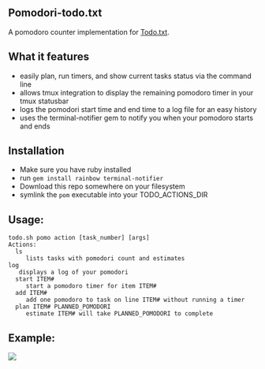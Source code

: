 ## Pomodori-todo.txt

A pomodoro counter implementation for [Todo.txt](http://todotxt.com/).

## What it features

* easily plan, run timers, and show current tasks status via the command line
* allows tmux integration to display the remaining pomodoro timer in your tmux statusbar
* logs the pomodori start time and end time to a log file for an easy history
* uses the terminal-notifier gem to notify you when your pomodoro starts and ends

## Installation

* Make sure you have ruby installed
* run `gem install rainbow terminal-notifier`
* Download this repo somewhere on your filesystem
* symlink the `pom` executable into your TODO_ACTIONS_DIR

## Usage:

	todo.sh pomo action [task_number] [args]
	Actions:
	  ls
	     lists tasks with pomodori count and estimates
    log
       displays a log of your pomodori
	  start ITEM#
	     start a pomodoro timer for item ITEM#
	  add ITEM#
	     add one pomodoro to task on line ITEM# without running a timer
	  plan ITEM# PLANNED_POMODORI
	     estimate ITEM# will take PLANNED_POMODORI to complete

## Example:

<img src="https://raw.github.com/metalelf0/pomodori-todo.txt/master/screenshot.png">
